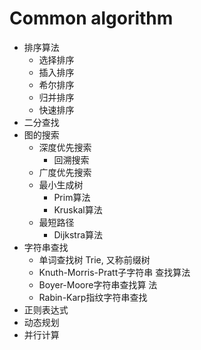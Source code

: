 # Common algorithm

* 排序算法
  * 选择排序
  * 插入排序
  * 希尔排序
  * 归并排序
  * 快速排序
* 二分查找
* 图的搜索
  * 深度优先搜索
    * 回溯搜索
  * 广度优先搜索
  * 最小生成树
    * Prim算法
    * Kruskal算法
  * 最短路径
    * Dijkstra算法
* 字符串查找
  * 单词查找树 Trie, 又称前缀树
  * Knuth-Morris-Pratt子字符串 查找算法
  * Boyer-Moore字符串查找算 法
  * Rabin-Karp指纹字符串查找
* 正则表达式
* 动态规划
* 并行计算



